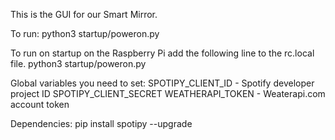 This is the GUI for our Smart Mirror.

To run:
python3 startup/poweron.py

To run on startup on the Raspberry Pi add the following line to the rc.local file.
python3 startup/poweron.py




Global variables you need to set:
SPOTIPY_CLIENT_ID   - Spotify developer project ID
SPOTIPY_CLIENT_SECRET 
WEATHERAPI_TOKEN    - Weaterapi.com account token

Dependencies:
pip install spotipy --upgrade